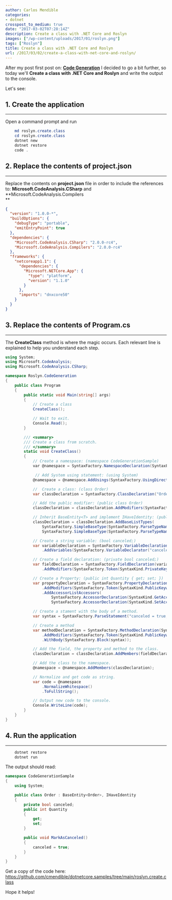 ```yaml
---
author: Carlos Mendible
categories:
- dotnet
crosspost_to_medium: true
date: "2017-03-02T07:28:14Z"
description: Create a class with .NET Core and Roslyn
images: ["/wp-content/uploads/2017/01/roslyn.png"]
tags: ["Roslyn"]
title: Create a class with .NET Core and Roslyn
url: /2017/03/02/create-a-class-with-net-core-and-roslyn/
---
```

After my post first post on: **<a href="https://carlos.mendible.com/2017/01/29/net-core-roslyn-and-code-generation/" target="_blank">Code Generation</a>** I decided to go a bit further, so today we'll **Create a class with .NET Core and Roslyn** and write the output to the console.

Let's see:

## 1. Create the application
---
Open a command prompt and run 

``` powershell
    md roslyn.create.class
    cd roslyn.create.class
    dotnet new
    dotnet restore
    code .
```

## 2. Replace the contents of project.json
---
Replace the contents on **project.json** file in order to include the references to: **Microsoft.CodeAnalysis.CSharp** and **Microsoft.CodeAnalysis.Compilers<br /> **
    
``` json
{
  "version": "1.0.0-*",
  "buildOptions": {
    "debugType": "portable",
    "emitEntryPoint": true
  },
  "dependencies": {
    "Microsoft.CodeAnalysis.CSharp": "2.0.0-rc4",
    "Microsoft.CodeAnalysis.Compilers": "2.0.0-rc4"
  },
  "frameworks": {
    "netcoreapp1.1": {
      "dependencies": {
        "Microsoft.NETCore.App": {
          "type": "platform",
          "version": "1.1.0"
        }
      },
      "imports": "dnxcore50"
    }
  }
}
```

## 3. Replace the contents of Program.cs
---
The **CreateClass** method is where the magic occurs. Each relevant line is explained to help you understand each step.
    
``` csharp
using System;
using Microsoft.CodeAnalysis;
using Microsoft.CodeAnalysis.CSharp;

namespace Roslyn.CodeGeneration
{
    public class Program
    {
        public static void Main(string[] args)
        {
            // Create a class
            CreateClass();

            // Wait to exit.
            Console.Read();
        }

        /// <summary>
        /// Create a class from scratch.
        /// </summary>
        static void CreateClass()
        {
            // Create a namespace: (namespace CodeGenerationSample)
            var @namespace = SyntaxFactory.NamespaceDeclaration(SyntaxFactory.ParseName("CodeGenerationSample")).NormalizeWhitespace();

             // Add System using statement: (using System)
            @namespace = @namespace.AddUsings(SyntaxFactory.UsingDirective(SyntaxFactory.ParseName("System")));

            //  Create a class: (class Order)
            var classDeclaration = SyntaxFactory.ClassDeclaration("Order");

            // Add the public modifier: (public class Order)
            classDeclaration = classDeclaration.AddModifiers(SyntaxFactory.Token(SyntaxKind.PublicKeyword));

            // Inherit BaseEntity<T> and implement IHaveIdentity: (public class Order : BaseEntity<T>, IHaveIdentity)
            classDeclaration = classDeclaration.AddBaseListTypes(
                SyntaxFactory.SimpleBaseType(SyntaxFactory.ParseTypeName("BaseEntity<Order>")),
                SyntaxFactory.SimpleBaseType(SyntaxFactory.ParseTypeName("IHaveIdentity")));

            // Create a string variable: (bool canceled;)
            var variableDeclaration = SyntaxFactory.VariableDeclaration(SyntaxFactory.ParseTypeName("bool"))
                .AddVariables(SyntaxFactory.VariableDeclarator("canceled"));

            // Create a field declaration: (private bool canceled;)
            var fieldDeclaration = SyntaxFactory.FieldDeclaration(variableDeclaration)
                .AddModifiers(SyntaxFactory.Token(SyntaxKind.PrivateKeyword));

            // Create a Property: (public int Quantity { get; set; })
            var propertyDeclaration = SyntaxFactory.PropertyDeclaration(SyntaxFactory.ParseTypeName("int"), "Quantity")
                .AddModifiers(SyntaxFactory.Token(SyntaxKind.PublicKeyword))
                .AddAccessorListAccessors(
                    SyntaxFactory.AccessorDeclaration(SyntaxKind.GetAccessorDeclaration).WithSemicolonToken(SyntaxFactory.Token(SyntaxKind.SemicolonToken)),
                    SyntaxFactory.AccessorDeclaration(SyntaxKind.SetAccessorDeclaration).WithSemicolonToken(SyntaxFactory.Token(SyntaxKind.SemicolonToken)));

            // Create a stament with the body of a method.
            var syntax = SyntaxFactory.ParseStatement("canceled = true;");

            // Create a method
            var methodDeclaration = SyntaxFactory.MethodDeclaration(SyntaxFactory.ParseTypeName("void"), "MarkAsCanceled")
                .AddModifiers(SyntaxFactory.Token(SyntaxKind.PublicKeyword))
                .WithBody(SyntaxFactory.Block(syntax));

            // Add the field, the property and method to the class.
            classDeclaration = classDeclaration.AddMembers(fieldDeclaration, propertyDeclaration, methodDeclaration);

            // Add the class to the namespace.
            @namespace = @namespace.AddMembers(classDeclaration);

            // Normalize and get code as string.
            var code = @namespace
                .NormalizeWhitespace()
                .ToFullString();

            // Output new code to the console.
            Console.WriteLine(code);
        }
    }
}
```

## 4. Run the application
---

``` powershell
    dotnet restore
    dotnet run
```

The output should read:
    
``` csharp
namespace CodeGenerationSample
{
    using System;

    public class Order : BaseEntity<Order>, IHaveIdentity
    {
        private bool canceled;
        public int Quantity
        {
            get;
            set;
        }

        public void MarkAsCanceled()
        {
            canceled = true;
        }
    }
}
```

Get a copy of the code here: <https://github.com/cmendible/dotnetcore.samples/tree/main/roslyn.create.class>

Hope it helps!